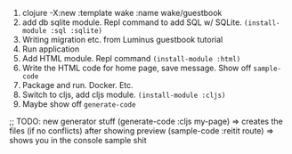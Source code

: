 
1. clojure -X:new :template wake :name wake/guestbook
2. add db sqlite module. Repl command to add SQL w/ SQLite. `(install-module :sql :sqlite)`
3. Writing migration etc. from Luminus guestbook tutorial
4. Run application
5. Add HTML module. Repl command `(install-module :html)` 
6. Write the HTML code for home page, save message. Show off `sample-code`
7. Package and run. Docker. Etc.
8. Switch to cljs, add cljs module. `(install-module :cljs)`
9. Maybe show off `generate-code`

;; TODO: new generator stuff
(generate-code :cljs my-page) => creates the files (if no conflicts) after showing preview
(sample-code :reitit route) => shows you in the console sample shit
